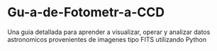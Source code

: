 # Gu-a-de-Fotometr-a-CCD
Una guia detallada para aprender a visualizar, operar y analizar datos astronomicos provenientes de imagenes tipo FITS utilizando Python
